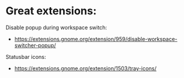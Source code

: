 

# Great extensions:

Disable popup during workspace switch:
- https://extensions.gnome.org/extension/959/disable-workspace-switcher-popup/

Statusbar icons:
- https://extensions.gnome.org/extension/1503/tray-icons/
